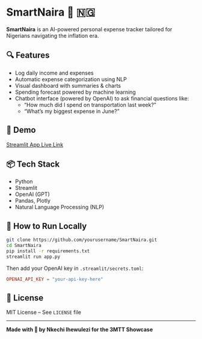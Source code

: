 # SmartNaira 💸 🇳🇬

**SmartNaira** is an AI-powered personal expense tracker tailored for Nigerians navigating the inflation era.

## 🔍 Features
- Log daily income and expenses
- Automatic expense categorization using NLP
- Visual dashboard with summaries & charts
- Spending forecast powered by machine learning
- Chatbot interface (powered by OpenAI) to ask financial questions like:
  - “How much did I spend on transportation last week?”
  - “What’s my biggest expense in June?”

## 🚀 Demo
[Streamlit App Live Link](https://your-streamlit-app.streamlit.app)

## 📦 Tech Stack
- Python
- Streamlit
- OpenAI (GPT)
- Pandas, Plotly
- Natural Language Processing (NLP)

## 📁 How to Run Locally

```bash
git clone https://github.com/yourusername/SmartNaira.git
cd SmartNaira
pip install -r requirements.txt
streamlit run app.py
```

Then add your OpenAI key in `.streamlit/secrets.toml`:

```toml
OPENAI_API_KEY = "your-api-key-here"
```

## 📄 License
MIT License – See `LICENSE` file

---

**Made with 💚 by Nkechi Ihewulezi for the 3MTT Showcase**
